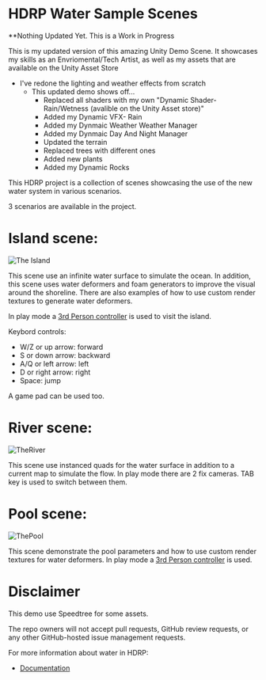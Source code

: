 # HDRP Water Sample Scenes

**Nothing Updated Yet. This is a Work in Progress

This is my updated version of this amazing Unity Demo Scene. It showcases my  skills as an Envriomental/Tech Artist, as well as my assets that are available on the Unity Asset Store
- I've redone the lighting and weather effects from scratch
  - This updated demo shows off...
    - Replaced all shaders with my own "Dynamic Shader- Rain/Wetness (avalible on the Unity Asset store)"
    - Added my Dynamic VFX- Rain
    - Added my Dynmaic Weather Weather Manager
    - Added my Dynmaic Day And Night Manager
    - Updated the terrain
    - Replaced trees with different ones
    - Added new plants
    - Added my Dynamic Rocks


This HDRP project is a collection of scenes showcasing the use of the new water system in various scenarios.

3 scenarios are available in the project.

# Island scene:

![The Island](https://user-images.githubusercontent.com/40639410/233672295-532696e5-a227-4aa4-aa76-1fd09793661e.jpg)


This scene use an infinite water surface to simulate the ocean. In addition, this scene uses water deformers and foam generators to improve the visual around the shoreline.
There are also examples of how to use custom render textures to generate water deformers.

In play mode a [3rd Person controller](https://assetstore.unity.com/packages/essentials/starter-assets-third-person-character-controller-196526)
is used to visit the island. 

Keybord controls:
- W/Z or up arrow: forward
- S or down arrow: backward
- A/Q or left arrow: left
- D or right arrow: right
- Space: jump

A game pad can be used too.

# River scene:

![TheRiver](https://user-images.githubusercontent.com/40639410/227177740-6546e98a-47cc-45dc-8027-09d48f4dc02a.jpg)

This scene use instanced quads for the water surface in addition to a current map to simulate the flow.
In play mode there are 2 fix cameras. TAB key is used to switch between them.

# Pool scene:

![ThePool](https://user-images.githubusercontent.com/40639410/227177826-ee1a3b7e-8128-4e77-a9b0-f923b3c72698.jpg)

This scene demonstrate the pool parameters and how to use custom render textures for water deformers.
In play mode a [3rd Person controller](https://assetstore.unity.com/packages/essentials/starter-assets-third-person-character-controller-196526) is used.

# Disclaimer

This demo use Speedtree for some assets.

The repo owners will not accept pull requests, GitHub review requests, or any other GitHub-hosted issue management requests.

For more information about water in HDRP: 
- [Documentation](https://docs.unity3d.com/Packages/com.unity.render-pipelines.high-definition@16.0/manual/WaterSystem.html)
